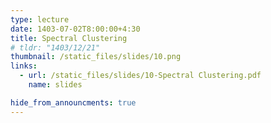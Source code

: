 ```yaml
---
type: lecture
date: 1403-07-02T8:00:00+4:30
title: Spectral Clustering
# tldr: "1403/12/21"
thumbnail: /static_files/slides/10.png
links:
  - url: /static_files/slides/10-Spectral Clustering.pdf
    name: slides

hide_from_announcments: true
---
```

